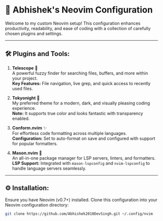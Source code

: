 # 🌟 Abhishek's Neovim Configuration

Welcome to my custom Neovim setup! This configuration enhances productivity, readability, and ease of coding with a collection of carefully chosen plugins and settings.

---

## 🛠️ **Plugins and Tools:**

1. **Telescope** 📜  
   A powerful fuzzy finder for searching files, buffers, and more within your project.  
   **Key Features:** File navigation, live grep, and quick access to recently used files.

2. **Tokyonight** 🎨  
   My preferred theme for a modern, dark, and visually pleasing coding experience.  
   **Note:** It supports true color and looks fantastic with transparency enabled.

3. **Conform.nvim** ✨  
   For effortless code formatting across multiple languages.  
   **Configuration:** Set to auto-format on save and configured with support for popular formatters.

4. **Mason.nvim** 🔧  
   An all-in-one package manager for LSP servers, linters, and formatters.  
   **LSP Support:** Integrated with `mason-lspconfig` and `nvim-lspconfig` to handle language servers seamlessly.

---

## ⚙️ **Installation:**
Ensure you have Neovim (v0.7+) installed. Clone this configuration into your Neovim configuration directory:

```bash
git clone https://github.com/Abhishek2010DevSingh.git ~/.config/nvim
